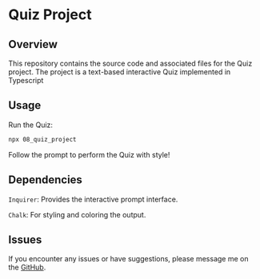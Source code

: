 # Quiz Project

## Overview
This repository contains the source code and associated files for the Quiz project. The project is a text-based interactive Quiz implemented in Typescript

## Usage
Run the Quiz:
```bash
npx 08_quiz_project

```
Follow the prompt to perform the Quiz with style!

## Dependencies
`Inquirer`: Provides the interactive prompt interface.

`Chalk`: For styling and coloring the output.

## Issues
If you encounter any issues or have suggestions, please message me on the [GitHub](https://github.com/IqraZainab23).
